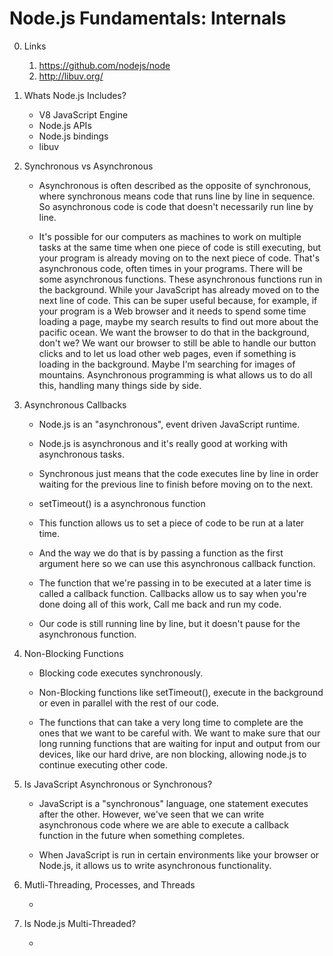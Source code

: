 # Node.js Fundamentals: Internals

0. Links

    1. https://github.com/nodejs/node
    2. http://libuv.org/

1. Whats Node.js Includes?

    - V8 JavaScript Engine
    - Node.js APIs
    - Node.js bindings
    - libuv

2. Synchronous vs Asynchronous

    - Asynchronous is often described as the opposite of synchronous, where synchronous means code that runs line by line in sequence.
    So asynchronous code is code that doesn't necessarily run line by line.

    - It's possible for our computers as machines to work on multiple tasks at the same time when one piece of code is still executing, but your program is already moving on to the next piece of code. That's asynchronous code, often times in your programs.
    There will be some asynchronous functions.
    These asynchronous functions run in the background.
    While your JavaScript has already moved on to the next line of code.
    This can be super useful because, for example, if your program is a Web browser and it needs to spend some time loading a page, maybe my search results to find out more about the pacific ocean.
    We want the browser to do that in the background, don't we?
    We want our browser to still be able to handle our button clicks and to let us load other web pages, even if something is loading in the background.
    Maybe I'm searching for images of mountains.
    Asynchronous programming is what allows us to do all this, handling many things side by side.

3. Asynchronous Callbacks

    -  Node.js is an "asynchronous", event driven JavaScript runtime.

    - Node.js is asynchronous and it's really good at working with asynchronous tasks.

    -  Synchronous just means that the code executes line by line in order waiting for the previous line to finish before moving on to the next.

    - setTimeout() is a asynchronous function

    - This function allows us to set a piece of code to be run at a later time.
    
    - And the way we do that is by passing a function as the first argument here so we can use this asynchronous callback function.

    - The function that we're passing in to be executed at a later time is called a callback function.
    Callbacks allow us to say when you're done doing all of this work, Call me back and run my code.

    - Our code is still running line by line, but it doesn't pause for the asynchronous function.

4. Non-Blocking Functions

    -  Blocking code executes synchronously.

    - Non-Blocking functions like setTimeout(), execute in the background or even in parallel with the rest of our code.

    - The functions that can take a very long time to complete are the ones that we want to be careful with.
    We want to make sure that our long running functions that are waiting for input and output from our devices, like our hard drive, are non blocking, allowing node.js to continue executing other code.

5. Is JavaScript Asynchronous or Synchronous?

    - JavaScript is a "synchronous" language, one statement executes after the other.
    However, we've seen that we can write asynchronous code where we are able to execute a callback function in the future when something completes.

    - When JavaScript is run in certain environments like your browser or Node.js, it allows us to write asynchronous functionality.

6. Mutli-Threading, Processes, and Threads

    - 

7. Is Node.js Multi-Threaded?

    - 